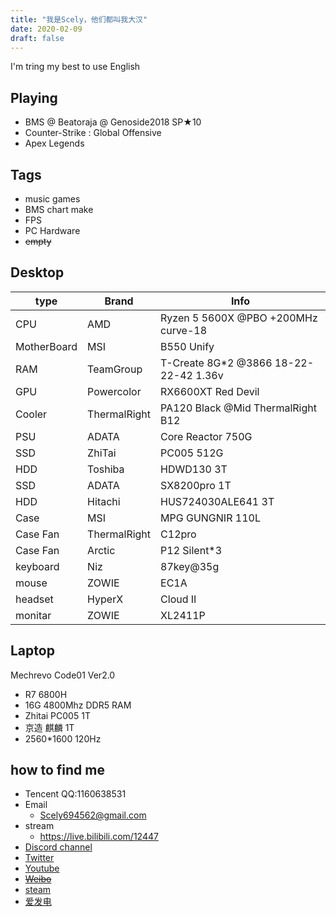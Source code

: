 ```yaml
---
title: "我是Scely，他们都叫我大汉"
date: 2020-02-09
draft: false
---
```

<!--more-->
  I'm tring my best to use English

## Playing
- BMS @ Beatoraja @ Genoside2018 SP★10
- Counter-Strike : Global Offensive
- Apex Legends

## Tags
- music games
- BMS chart make
- FPS
- PC Hardware
- ~~empty~~

## Desktop

type | Brand | Info
---|---|---
CPU | AMD | Ryzen 5 5600X @PBO +200MHz curve-18
MotherBoard | MSI | B550 Unify
RAM | TeamGroup | T-Create 8G*2 @3866 18-22-22-42 1.36v
GPU  | Powercolor | RX6600XT Red Devil
Cooler | ThermalRight | PA120 Black @Mid ThermalRight B12 
PSU | ADATA | Core Reactor 750G
SSD | ZhiTai | PC005 512G
HDD | Toshiba | HDWD130 3T
SSD | ADATA | SX8200pro 1T
HDD | Hitachi | HUS724030ALE641 3T
Case | MSI | MPG GUNGNIR 110L
Case Fan | ThermalRight | C12pro
Case Fan | Arctic | P12 Silent*3
keyboard | Niz | 87key@35g
mouse | ZOWIE | EC1A
headset | HyperX | Cloud II
monitar | ZOWIE | XL2411P



## Laptop

Mechrevo Code01 Ver2.0
- R7 6800H
- 16G 4800Mhz DDR5 RAM
- Zhitai PC005 1T
- 京造 麒麟 1T
- 2560*1600 120Hz


## how to find me

- Tencent QQ:1160638531
- Email
  - Scely694562@gmail.com
- stream
  - https://live.bilibili.com/12447
- [Discord channel](discord.gg/9mp6h6W)
- [Twitter](https://twitter.com/Scelytheboomer)
- [Youtube](https://www.youtube.com/channel/UCEuWgIRKyeApO6dxfca5xOg)
- ~~[Weibo](https://weibo.com/2485089434/profile)~~
- [steam](https://steamcommunity.com/id/ScelyM/)
- [爱发电](https://afdian.net/@Scely)